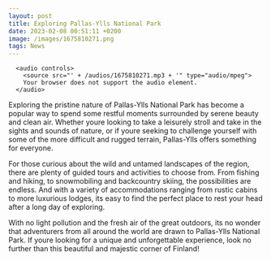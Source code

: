 ```yaml
--- 
layout: post 
title: Exploring Pallas-Ylls National Park
date: 2023-02-08 00:51:11 +0200 
image: /images/1675810271.png
tags: News 
--- 
```



      

 
      <audio controls>
        <source src="' + /audios/1675810271.mp3 + '" type="audio/mpeg">
        Your browser does not support the audio element.
      </audio>

 Exploring the pristine nature of Pallas-Ylls National Park has become a popular way to spend some restful moments surrounded by serene beauty and clean air. Whether youre looking to take a leisurely stroll and take in the sights and sounds of nature, or if youre seeking to challenge yourself with some of the more difficult and rugged terrain, Pallas-Ylls offers something for everyone.


For those curious about the wild and untamed landscapes of the region, there are plenty of guided tours and activities to choose from. From fishing and hiking, to snowmobiling and backcountry skiing, the possibilities are endless. And with a variety of accommodations ranging from rustic cabins to more luxurious lodges, its easy to find the perfect place to rest your head after a long day of exploring.


With no light pollution and the fresh air of the great outdoors, its no wonder that adventurers from all around the world are drawn to Pallas-Ylls National Park. If youre looking for a unique and unforgettable experience, look no further than this beautiful and majestic corner of Finland!